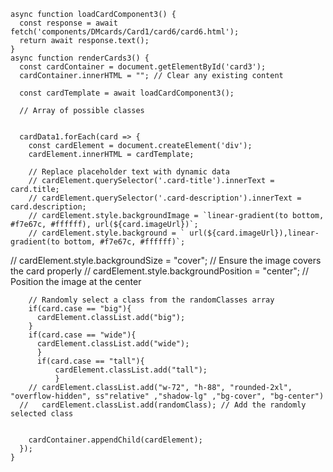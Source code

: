     async function loadCardComponent3() {
      const response = await fetch('components/DMcards/Card1/card6/card6.html');
      return await response.text();
    }
    async function renderCards3() {
      const cardContainer = document.getElementById('card3');
      cardContainer.innerHTML = ""; // Clear any existing content
    
      const cardTemplate = await loadCardComponent3();
    
      // Array of possible classes
  
      
      cardData1.forEach(card => {
        const cardElement = document.createElement('div');
        cardElement.innerHTML = cardTemplate;
        
        // Replace placeholder text with dynamic data
        // cardElement.querySelector('.card-title').innerText = card.title;
        // cardElement.querySelector('.card-description').innerText = card.description;
        // cardElement.style.backgroundImage = `linear-gradient(to bottom, #f7e67c, #ffffff), url(${card.imageUrl})`;
        // cardElement.style.background = ` url(${card.imageUrl}),linear-gradient(to bottom, #f7e67c, #ffffff)`;
  // cardElement.style.backgroundSize = "cover";  // Ensure the image covers the card properly
  // cardElement.style.backgroundPosition = "center"; // Position the image at the center
  
          
        // Randomly select a class from the randomClasses array
        if(card.case == "big"){
          cardElement.classList.add("big");
        }
        if(card.case == "wide"){
          cardElement.classList.add("wide");
          }
          if(card.case == "tall"){
              cardElement.classList.add("tall");
              }
        // cardElement.classList.add("w-72", "h-88", "rounded-2xl", "overflow-hidden", ss"relative" ,"shadow-lg" ,"bg-cover", "bg-center")
      //   cardElement.classList.add(randomClass); // Add the randomly selected class
        
    
        cardContainer.appendChild(cardElement);
      });
    }
  
